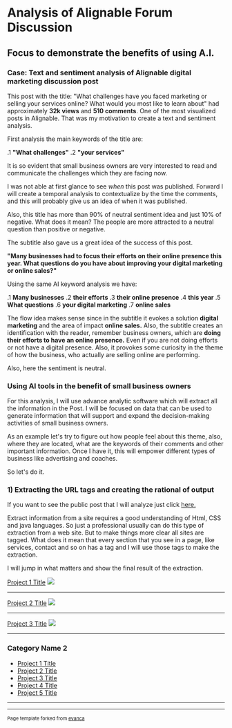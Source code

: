 # Analysis of Alignable Forum Discussion

## Focus to demonstrate the benefits of using A.I.

### Case: Text and sentiment analysis of Alignable digital marketing discussion post 

This post with the title: "What challenges have you faced marketing or selling your services online? What would you most like to learn about" had approximately **32k views** and **510 comments**. One of the most visualized posts in Alignable. That was my motivation to create a text and sentiment analysis. 

First analysis the main keywords of the title are:

.1 **"What challenges"**
.2 **"your services"**

It is so evident that small business owners are very interested to read and communicate the challenges which they are facing now. 

I was not able at first glance to see *when* this post was published. Forward I will create a temporal analysis to contextualize by the time the comments, and this will probably give us an idea of when it was published. 

Also, this title has more than 90% of neutral sentiment idea and just 10% of negative. What does it mean? The people are more attracted to a neutral question than positive or negative. 

The subtitle also gave us a great idea of the success of this post. 

**"Many businesses had to focus their efforts on their online presence this year. What questions do you have about improving your digital marketing or online sales?"**

Using the same AI keyword analysis we have:

.1 **Many businesses**
.2 **their efforts**
.3 **their online presence**
.4 **this year**
.5 **What questions**
.6 **your digital marketing**
.7 **online sales**

The flow idea makes sense since in the subtitle it evokes a solution **digital marketing** and the area of impact **online sales.** Also, the subtitle creates an identification with the reader, remember business owners, which are **doing their efforts to have an online presence.** Even if you are not doing efforts or not have a digital presence. Also, it provokes some curiosity in the theme of how the business, who actually are selling online are performing.

Also, here the sentiment is neutral. 

### Using AI tools in the benefit of small business owners 

For this analysis, I will use advance analytic software which will extract all the information in the Post. I will be focused on data that can be used to generate information that will support and expand the decision-making activities of small business owners.

As an example let's try to figure out how people feel about this theme, also, where they are located, what are the keywords of their comments and other important information. Once I have it, this will empower different types of business like advertising and coaches. 

So let's do it. 

### 1) Extracting the URL tags and creating the rational of output

If you want to see the public post that I will analyze just click [here.](https://www.alignable.com/forum/what-do-you-want-to-learn-about-digital-marketing-or-online-sales?_tid=851847&page=1)

Extract information from a site requires a good understanding of Html, CSS and java languages. So just a professional usually can do this type of extraction from a web site. But to make things more clear all sites are tagged. What does it mean that every section that you see in a page, like services, contact and so on has a tag and I will use those tags to make the extraction.

I will jump in what matters and show the final result of the extraction.

[Project 1 Title](/sample_page)
<img src="images/dummy_thumbnail.jpg?raw=true"/>

---
[Project 2 Title](/pdf/sample_presentation.pdf)
<img src="images/dummy_thumbnail.jpg?raw=true"/>

---
[Project 3 Title](http://example.com/)
<img src="images/dummy_thumbnail.jpg?raw=true"/>

---

### Category Name 2

- [Project 1 Title](http://example.com/)
- [Project 2 Title](http://example.com/)
- [Project 3 Title](http://example.com/)
- [Project 4 Title](http://example.com/)
- [Project 5 Title](http://example.com/)

---




---
<p style="font-size:11px">Page template forked from <a href="https://github.com/evanca/quick-portfolio">evanca</a></p>
<!-- Remove above link if you don't want to attibute -->

